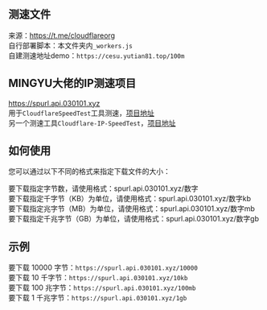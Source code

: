 ## 测速文件
来源：https://t.me/cloudflareorg  
自行部署脚本：本文件夹内`_workers.js`  
自建测速地址demo：`https://cesu.yutian81.top/100m`  

## MINGYU大佬的IP测速项目
https://spurl.api.030101.xyz   
用于`CloudflareSpeedTest`工具测速，[项目地址](https://github.com/XIU2/CloudflareSpeedTest)  
另一个测速工具`Cloudflare-IP-SpeedTest`，[项目地址](https://github.com/badafans/Cloudflare-IP-SpeedTest)  

## 如何使用
您可以通过以下不同的格式来指定下载文件的大小：  

要下载指定字节数，请使用格式：spurl.api.030101.xyz/数字  
要下载指定千字节（KB）为单位，请使用格式：spurl.api.030101.xyz/数字kb  
要下载指定兆字节（MB）为单位，请使用格式：spurl.api.030101.xyz/数字mb  
要下载指定千兆字节（GB）为单位，请使用格式：spurl.api.030101.xyz/数字gb  

## 示例  
要下载 10000 字节：`https://spurl.api.030101.xyz/10000`  
要下载 10 千字节：`https://spurl.api.030101.xyz/10kb`  
要下载 100 兆字节：`https://spurl.api.030101.xyz/100mb`  
要下载 1 千兆字节：`https://spurl.api.030101.xyz/1gb`  
